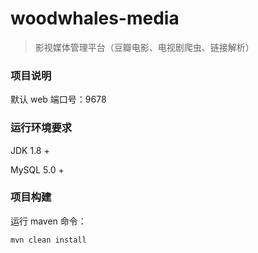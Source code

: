 # woodwhales-media

> 影视媒体管理平台（豆瓣电影、电视剧爬虫、链接解析）

### 项目说明

默认 web 端口号：9678

### 运行环境要求

JDK 1.8 +

MySQL 5.0 +

### 项目构建

运行 maven 命令：

```shell
mvn clean install
```

